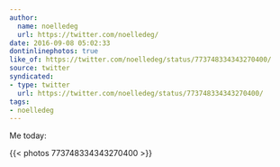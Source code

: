 ```yaml
---
author:
  name: noelledeg
  url: https://twitter.com/noelledeg/
date: 2016-09-08 05:02:33
dontinlinephotos: true
like_of: https://twitter.com/noelledeg/status/773748334343270400/
source: twitter
syndicated:
- type: twitter
  url: https://twitter.com/noelledeg/status/773748334343270400/
tags:
- noelledeg
---
```


Me today: 

{{< photos 773748334343270400 >}}